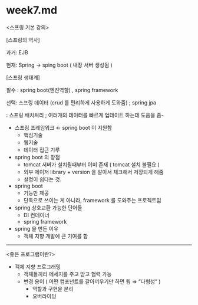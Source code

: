 # week7.md

<스프링 기본 강의>

[스프링의 역사]

과거: EJB 

현재: Spring → sping boot ( 내장 서버 생성됨 )

[스프링 생태계]

필수 : spring boot(엔진역할) , spring framework

선택: 스프링 데이터 (crud 를 편리하게 사용하게 도와줌) ; spring jpa

: 스프링 배치처리 ; 여러개의 데이터를 빠르게 업데이트 하는데 도움을 줌- 

- 스프링 프레임워크 ← spring boot 이 지원함
    - 핵심기술
    - 웹기술
    - 데이터 접근 기루
- spring boot 의 장점
    - tomcat 서버가 설치될때부터 이미 존재 ( tomcat 설치 불필요 )
    - 외부 메이저 library + version 을 알아서 체크해서 저장되게 해줌
    - 설정이 쉽다는 것.
- spring boot
    - 기능만 제공
    - 단독으로 쓰이는 게 아니라, framework 를 도와주는 프로젝트임
- spring 상호교환 가능한 단어들
    - DI 컨테이너
    - spring framework
- spring 을 만든 이유
    - 객체 지향 개발에 큰 기여를 함
    

---

<좋은 프로그램이란?>

- 객체 지향 프로그래밍
    - 객체들끼리 메세지를 주고 받고 협력 가능
    - 변경 용이 ( 어떤 컴포넌트를 갈아끼우기만 하면 됨 ⇒ “다형성” )
        - 역할과 구현을 분리
        - 오버라이딩
